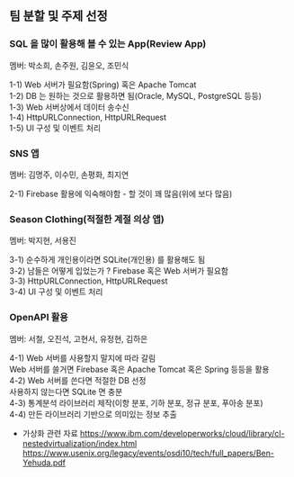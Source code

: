 ## 팀 분할 및 주제 선정  
  
### SQL 을 많이 활용해 볼 수 있는 App(Review App)  

멤버: 박소희, 손주원, 김윤오, 조민식  
  
1-1) Web 서버가 필요함(Spring) 혹은 Apache Tomcat  
1-2) DB 는 원하는 것으로 활용하면 됨(Oracle, MySQL, PostgreSQL 등등)  
1-3) Web 서버상에서 데이터 송수신  
1-4) HttpURLConnection, HttpURLRequest  
1-5) UI 구성 및 이벤트 처리  
  
### SNS 앱  

멤버: 김명주, 이수민, 손평화, 최지연  
  
2-1) Firebase 활용에 익숙해야함 - 할 것이 꽤 많음(위에 보다 많음)  
  
### Season Clothing(적절한 계절 의상 앱)  
  
멤버: 박지현, 서용진  
  
3-1) 순수하게 개인용이라면 SQLite(개인용) 를 활용해도 됨  
3-2) 남들은 어떻게 입었는가 ? Firebase 혹은 Web 서버가 필요함  
3-3) HttpURLConnection, HttpURLRequest  
3-4) UI 구성 및 이벤트 처리  
  
### OpenAPI 활용  

멤버: 서철, 오진석, 고현서, 유정현, 김하은  
  
4-1) Web 서버를 사용할지 말지에 따라 갈림  
     Web 서버를 쓸거면 Firebase 혹은 Apache Tomcat 혹은 Spring 등등을 활용  
4-2) Web 서버를 쓴다면 적절한 DB 선정  
     사용하지 않는다면 SQLite 면 충분  
4-3) 통계분석 라이브러리 제작(이항 분포, 기하 분포, 정규 분포, 푸아송 분포)  
4-4) 만든 라이브러리 기반으로 의미있는 정보 추출   



* 가상화 관련 자료
https://www.ibm.com/developerworks/cloud/library/cl-nestedvirtualization/index.html
https://www.usenix.org/legacy/events/osdi10/tech/full_papers/Ben-Yehuda.pdf
